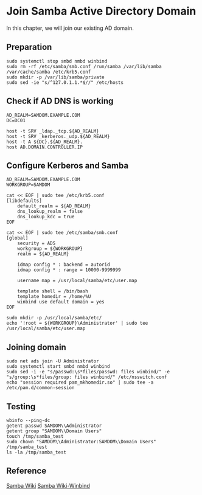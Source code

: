 # Join Samba Active Directory Domain

In this chapter, we will join our existing AD domain.

## Preparation

```
sudo systemctl stop smbd nmbd winbind
sudo rm -rf /etc/samba/smb.conf /run/samba /var/lib/samba /var/cache/samba /etc/krb5.conf
sudo mkdir -p /var/lib/samba/private
sudo sed -ie "s/^127.0.1.1.*$//" /etc/hosts
```

## Check if AD DNS is working

```
AD_REALM=SAMDOM.EXAMPLE.COM
DC=DC01

host -t SRV _ldap._tcp.${AD_REALM}
host -t SRV _kerberos._udp.${AD_REALM}
host -t A ${DC}.${AD_REALM}.
host AD.DOMAIN.CONTROLLER.IP
```

## Configure Kerberos and Samba

```
AD_REALM=SAMDOM.EXAMPLE.COM
WORKGROUP=SAMDOM

cat << EOF | sudo tee /etc/krb5.conf
[libdefaults]
    default_realm = ${AD_REALM}
    dns_lookup_realm = false
    dns_lookup_kdc = true
EOF

cat << EOF | sudo tee /etc/samba/smb.conf
[global]
    security = ADS
    workgroup = ${WORKGROUP}
    realm = ${AD_REALM}

    idmap config * : backend = autorid
    idmap config * : range = 10000-9999999

    username map = /usr/local/samba/etc/user.map

    template shell = /bin/bash
    template homedir = /home/%U
    winbind use default domain = yes
EOF

sudo mkdir -p /usr/local/samba/etc/
echo '!root = ${WORKGROUP}\Administrator' | sudo tee /usr/local/samba/etc/user.map
```

## Joining domain
```
sudo net ads join -U Administrator
sudo systemctl start smbd nmbd winbind
sudo sed -i -e "s/passwd:\s*files/passwd: files winbind/" -e "s/group:\s*files/group: files winbind/" /etc/nsswitch.conf
echo "session required pam_mkhomedir.so" | sudo tee -a /etc/pam.d/common-session
```

## Testing

```
wbinfo --ping-dc
getent passwd SAMDOM\\Administrator
getent group "SAMDOM\\Domain Users"
touch /tmp/samba_test
sudo chown "SAMDOM\\Administrator:SAMDOM\\Domain Users" /tmp/samba_test
ls -la /tmp/samba_test
```

## Reference

[Samba Wiki](https://wiki.samba.org/index.php/Setting_up_Samba_as_a_Domain_Member)
[Samba Wiki-Winbind](https://wiki.samba.org/index.php/Authenticating_Domain_Users_Using_PAM)